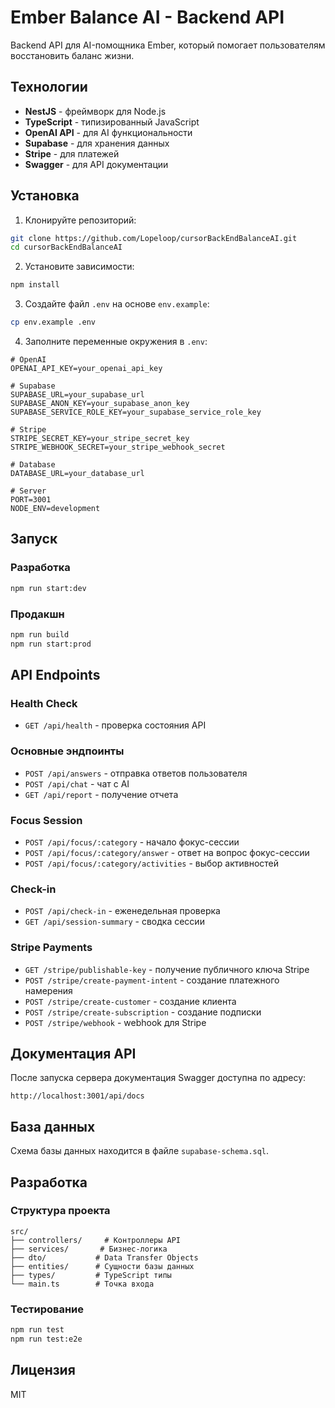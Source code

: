 # Ember Balance AI - Backend API

Backend API для AI-помощника Ember, который помогает пользователям восстановить баланс жизни.

## Технологии

- **NestJS** - фреймворк для Node.js
- **TypeScript** - типизированный JavaScript
- **OpenAI API** - для AI функциональности
- **Supabase** - для хранения данных
- **Stripe** - для платежей
- **Swagger** - для API документации

## Установка

1. Клонируйте репозиторий:
```bash
git clone https://github.com/Lopeloop/cursorBackEndBalanceAI.git
cd cursorBackEndBalanceAI
```

2. Установите зависимости:
```bash
npm install
```

3. Создайте файл `.env` на основе `env.example`:
```bash
cp env.example .env
```

4. Заполните переменные окружения в `.env`:
```env
# OpenAI
OPENAI_API_KEY=your_openai_api_key

# Supabase
SUPABASE_URL=your_supabase_url
SUPABASE_ANON_KEY=your_supabase_anon_key
SUPABASE_SERVICE_ROLE_KEY=your_supabase_service_role_key

# Stripe
STRIPE_SECRET_KEY=your_stripe_secret_key
STRIPE_WEBHOOK_SECRET=your_stripe_webhook_secret

# Database
DATABASE_URL=your_database_url

# Server
PORT=3001
NODE_ENV=development
```

## Запуск

### Разработка
```bash
npm run start:dev
```

### Продакшн
```bash
npm run build
npm run start:prod
```

## API Endpoints

### Health Check
- `GET /api/health` - проверка состояния API

### Основные эндпоинты
- `POST /api/answers` - отправка ответов пользователя
- `POST /api/chat` - чат с AI
- `GET /api/report` - получение отчета

### Focus Session
- `POST /api/focus/:category` - начало фокус-сессии
- `POST /api/focus/:category/answer` - ответ на вопрос фокус-сессии
- `POST /api/focus/:category/activities` - выбор активностей

### Check-in
- `POST /api/check-in` - еженедельная проверка
- `GET /api/session-summary` - сводка сессии

### Stripe Payments
- `GET /stripe/publishable-key` - получение публичного ключа Stripe
- `POST /stripe/create-payment-intent` - создание платежного намерения
- `POST /stripe/create-customer` - создание клиента
- `POST /stripe/create-subscription` - создание подписки
- `POST /stripe/webhook` - webhook для Stripe

## Документация API

После запуска сервера документация Swagger доступна по адресу:
```
http://localhost:3001/api/docs
```

## База данных

Схема базы данных находится в файле `supabase-schema.sql`.

## Разработка

### Структура проекта
```
src/
├── controllers/     # Контроллеры API
├── services/       # Бизнес-логика
├── dto/           # Data Transfer Objects
├── entities/      # Сущности базы данных
├── types/         # TypeScript типы
└── main.ts        # Точка входа
```

### Тестирование
```bash
npm run test
npm run test:e2e
```

## Лицензия

MIT 